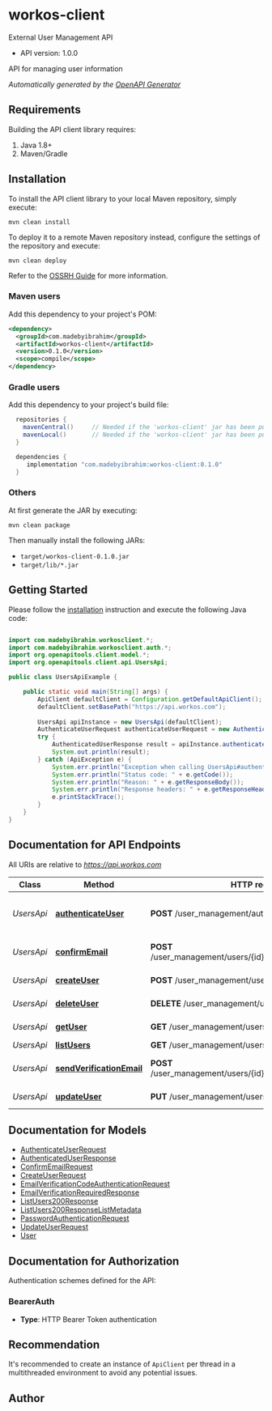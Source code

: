 # workos-client

External User Management API

- API version: 1.0.0

API for managing user information


*Automatically generated by the [OpenAPI Generator](https://openapi-generator.tech)*

## Requirements

Building the API client library requires:

1. Java 1.8+
2. Maven/Gradle

## Installation

To install the API client library to your local Maven repository, simply execute:

```shell
mvn clean install
```

To deploy it to a remote Maven repository instead, configure the settings of the repository and execute:

```shell
mvn clean deploy
```

Refer to the [OSSRH Guide](http://central.sonatype.org/pages/ossrh-guide.html) for more information.

### Maven users

Add this dependency to your project's POM:

```xml
<dependency>
  <groupId>com.madebyibrahim</groupId>
  <artifactId>workos-client</artifactId>
  <version>0.1.0</version>
  <scope>compile</scope>
</dependency>
```

### Gradle users

Add this dependency to your project's build file:

```groovy
  repositories {
    mavenCentral()     // Needed if the 'workos-client' jar has been published to maven central.
    mavenLocal()       // Needed if the 'workos-client' jar has been published to the local maven repo.
  }

  dependencies {
     implementation "com.madebyibrahim:workos-client:0.1.0"
  }
```

### Others

At first generate the JAR by executing:

```shell
mvn clean package
```

Then manually install the following JARs:

- `target/workos-client-0.1.0.jar`
- `target/lib/*.jar`

## Getting Started

Please follow the [installation](#installation) instruction and execute the following Java code:

```java

import com.madebyibrahim.workosclient.*;
import com.madebyibrahim.workosclient.auth.*;
import org.openapitools.client.model.*;
import org.openapitools.client.api.UsersApi;

public class UsersApiExample {

    public static void main(String[] args) {
        ApiClient defaultClient = Configuration.getDefaultApiClient();
        defaultClient.setBasePath("https://api.workos.com");
        
        UsersApi apiInstance = new UsersApi(defaultClient);
        AuthenticateUserRequest authenticateUserRequest = new AuthenticateUserRequest(); // AuthenticateUserRequest | 
        try {
            AuthenticatedUserResponse result = apiInstance.authenticateUser(authenticateUserRequest);
            System.out.println(result);
        } catch (ApiException e) {
            System.err.println("Exception when calling UsersApi#authenticateUser");
            System.err.println("Status code: " + e.getCode());
            System.err.println("Reason: " + e.getResponseBody());
            System.err.println("Response headers: " + e.getResponseHeaders());
            e.printStackTrace();
        }
    }
}

```

## Documentation for API Endpoints

All URIs are relative to *https://api.workos.com*

Class | Method | HTTP request | Description
------------ | ------------- | ------------- | -------------
*UsersApi* | [**authenticateUser**](docs/UsersApi.md#authenticateUser) | **POST** /user_management/authenticate | Authenticate a user with a verification code
*UsersApi* | [**confirmEmail**](docs/UsersApi.md#confirmEmail) | **POST** /user_management/users/{id}/email_verification/confirm | Confirm a user&#39;s email address
*UsersApi* | [**createUser**](docs/UsersApi.md#createUser) | **POST** /user_management/users | Create a new user
*UsersApi* | [**deleteUser**](docs/UsersApi.md#deleteUser) | **DELETE** /user_management/users/{id} | Delete a user by ID
*UsersApi* | [**getUser**](docs/UsersApi.md#getUser) | **GET** /user_management/users/{id} | Get a user by ID
*UsersApi* | [**listUsers**](docs/UsersApi.md#listUsers) | **GET** /user_management/users | Get all users
*UsersApi* | [**sendVerificationEmail**](docs/UsersApi.md#sendVerificationEmail) | **POST** /user_management/users/{id}/email_verification/send | Send a verification email
*UsersApi* | [**updateUser**](docs/UsersApi.md#updateUser) | **PUT** /user_management/users/{id} | Update a user by ID


## Documentation for Models

 - [AuthenticateUserRequest](docs/AuthenticateUserRequest.md)
 - [AuthenticatedUserResponse](docs/AuthenticatedUserResponse.md)
 - [ConfirmEmailRequest](docs/ConfirmEmailRequest.md)
 - [CreateUserRequest](docs/CreateUserRequest.md)
 - [EmailVerificationCodeAuthenticationRequest](docs/EmailVerificationCodeAuthenticationRequest.md)
 - [EmailVerificationRequiredResponse](docs/EmailVerificationRequiredResponse.md)
 - [ListUsers200Response](docs/ListUsers200Response.md)
 - [ListUsers200ResponseListMetadata](docs/ListUsers200ResponseListMetadata.md)
 - [PasswordAuthenticationRequest](docs/PasswordAuthenticationRequest.md)
 - [UpdateUserRequest](docs/UpdateUserRequest.md)
 - [User](docs/User.md)


<a id="documentation-for-authorization"></a>
## Documentation for Authorization


Authentication schemes defined for the API:
<a id="BearerAuth"></a>
### BearerAuth


- **Type**: HTTP Bearer Token authentication


## Recommendation

It's recommended to create an instance of `ApiClient` per thread in a multithreaded environment to avoid any potential issues.

## Author



